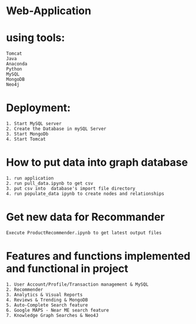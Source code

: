 # Web-Application

# using tools:
	Tomcat
	Java
	Anaconda
	Python
	MySQL
	MongoDB
	Neo4j

# Deployment:
	1. Start MySQL server
	2. Create the Database in mySQL Server
	3. Start MongoDb
	4. Start Tomcat

# How to put data into graph database
	1. run application
	2. run pull_data.ipynb to get csv
	3. put csv into  database's import file directory
	4. run populate_data ipynb to create nodes and relationships

# Get new data for Recommander
	Execute ProductRecommender.ipynb to get latest output files

# Features and functions implemented and functional in project
  	1. User Account/Profile/Transaction management & MySQL
    2. Recommender
    3. Analytics & Visual Reports                                  
    4. Reviews & Trending & MongoDB
    5. Auto-Complete Search feature
    6. Google MAPS - Near ME search feature
    7. Knowledge Graph Searches & Neo4J

